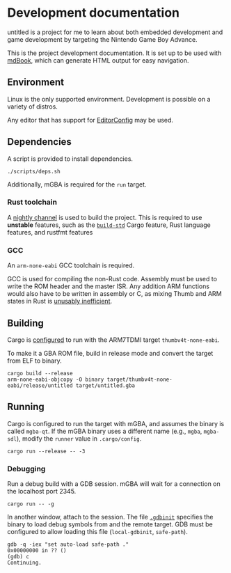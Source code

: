 # Development documentation

untitled is a project for me to learn about both embedded development and game
development by targeting the Nintendo Game Boy Advance.

This is the project development documentation. It is set up to be used with
[mdBook], which can generate HTML output for easy navigation.

## Environment

Linux is the only supported environment. Development is possible on a variety
of distros.

Any editor that has support for [EditorConfig] may be used.

## Dependencies

A script is provided to install dependencies.

```
./scripts/deps.sh
```

Additionally, mGBA is required for the `run` target.

### Rust toolchain

A [nightly channel][channels] is used to build the project. This is required to
use **unstable** features, such as the [`build-std`] Cargo feature, Rust
language features, and rustfmt features

### GCC

An `arm-none-eabi` GCC toolchain is required.

GCC is used for compiling the non-Rust code. Assembly must be used to write the
ROM header and the master ISR. Any addition ARM functions would also have to be
written in assembly or C, as mixing Thumb and ARM states in Rust is
[unusably inefficient][instruction_set].

## Building

Cargo is [configured][cargo-config] to run with the ARM7TDMI target
`thumbv4t-none-eabi`.

To make it a GBA ROM file, build in release mode and convert the target from
ELF to binary.

```
cargo build --release
arm-none-eabi-objcopy -O binary target/thumbv4t-none-eabi/release/untitled target/untitled.gba
```

## Running

Cargo is configured to run the target with mGBA, and assumes the binary is
called `mgba-qt`. If the mGBA binary uses a different name (e.g., `mgba`,
`mgba-sdl`), modify the `runner` value in `.cargo/config`.

```
cargo run --release -- -3
```

### Debugging

Run a debug build with a GDB session. mGBA will wait for a connection on the
localhost port 2345.

```
cargo run -- -g
```

In another window, attach to the session. The file [`.gdbinit`][gdbinit]
specifies the binary to load debug symbols from and the remote target. GDB must
be configured to allow loading this file (`local-gdbinit`, `safe-path`).

```
gdb -q -iex "set auto-load safe-path ."
0x00000000 in ?? ()
(gdb) c
Continuing.
```


[EditorConfig]: https://editorconfig.org/
[Rust]: https://www.rust-lang.org/
[`build-std`]: https://doc.rust-lang.org/cargo/reference/unstable.html#build-std
[cargo-config]: https://doc.rust-lang.org/cargo/reference/config.html
[channels]: https://rust-lang.github.io/rustup/concepts/channels.html
[devkitARM]: https://devkitpro.org/wiki/Getting_Started
[gdbinit]: https://sourceware.org/gdb/onlinedocs/gdb/gdbinit-man.html
[instruction_set]: https://github.com/rust-lang/rust/issues/74727
[mGBA]: https://mgba.io/
[mdBook]: https://github.com/rust-lang/mdBook
